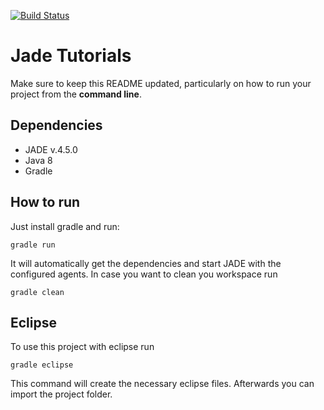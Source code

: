 [![Build Status](https://travis-ci.org/HBRS-MAAS/ws18-jade-tutorials-DharminB.svg?branch=master)](https://travis-ci.org/HBRS-MAAS/ws18-jade-tutorials-DharminB)

# Jade Tutorials

Make sure to keep this README updated, particularly on how to run your project from the **command line**.


## Dependencies
* JADE v.4.5.0
* Java 8
* Gradle

## How to run
Just install gradle and run:

    gradle run

It will automatically get the dependencies and start JADE with the configured agents.
In case you want to clean you workspace run

    gradle clean

## Eclipse
To use this project with eclipse run

    gradle eclipse

This command will create the necessary eclipse files.
Afterwards you can import the project folder.
